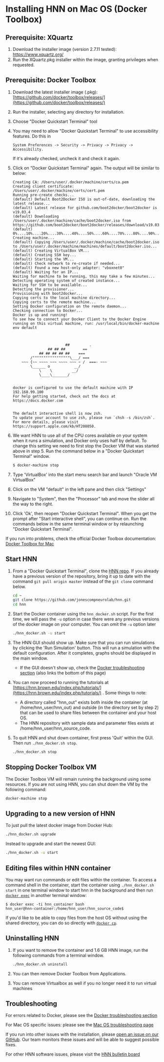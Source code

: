 # Installing HNN on Mac OS (Docker Toolbox)

## Prerequisite: XQuartz

1. Download the installer image (version 2.7.11 tested): https://www.xquartz.org/
2. Run the XQuartz.pkg installer within the image, granting privileges when requested.

## Prerequisite: Docker Toolbox

1. Download the latest installer image (.pkg): [https://github.com/docker/toolbox/releases/](https://github.com/docker/toolbox/releases/)
2. Run the installer, selecting any directory for installation.
3. Choose "Docker Quickstart Terminal" tool
4. You may need to allow "Docker Quickstart Terminal" to use accessibility features. Do this in

    ```none
    System Preferences -> Security -> Privacy -> Privacy -> Accessibility.
    ```

    If it's already checked, uncheck it and check it again.
5. Click on "Docker Quickstart Terminal" again. The output will be similar to below:

    ```none
    Creating CA: /Users/user/.docker/machine/certs/ca.pem
    Creating client certificate: /Users/user/.docker/machine/certs/cert.pem
    Running pre-create checks...
    (default) Default Boot2Docker ISO is out-of-date, downloading the latest release...
    (default) Latest release for github.com/boot2docker/boot2docker is v19.03.4
    (default) Downloading /Users/user/.docker/machine/cache/boot2docker.iso from https://github.com/boot2docker/boot2docker/releases/download/v19.03.4/boot2docker.iso...
    (default) 0%....10%....20%....30%....40%....50%....60%....70%....80%....90%....100%
    Creating machine...
    (default) Copying /Users/user/.docker/machine/cache/boot2docker.iso to /Users/user/.docker/machine/machines/default/boot2docker.iso...
    (default) Creating VirtualBox VM...
    (default) Creating SSH key...
    (default) Starting the VM...
    (default) Check network to re-create if needed...
    (default) Found a new host-only adapter: "vboxnet0"
    (default) Waiting for an IP...
    Waiting for machine to be running, this may take a few minutes...
    Detecting operating system of created instance...
    Waiting for SSH to be available...
    Detecting the provisioner...
    Provisioning with boot2docker...
    Copying certs to the local machine directory...
    Copying certs to the remote machine...
    Setting Docker configuration on the remote daemon...
    Checking connection to Docker...
    Docker is up and running!
    To see how to connect your Docker Client to the Docker Engine running on this virtual machine, run: /usr/local/bin/docker-machine env default



                            ##         .
                    ## ## ##        ==
                ## ## ## ## ##    ===
            /"""""""""""""""""\___/ ===
        ~~~ {~~ ~~~~ ~~~ ~~~~ ~~~ ~ /  ===- ~~~
            \______ o           __/
                \    \         __/
                \____\_______/


    docker is configured to use the default machine with IP 192.168.99.100
    For help getting started, check out the docs at https://docs.docker.com


    The default interactive shell is now zsh.
    To update your account to use zsh, please run `chsh -s /bin/zsh`.
    For more details, please visit https://support.apple.com/kb/HT208050.
    ```

6. We want HNN to use all of the CPU cores available on your system when it runs a simulation, and Docker only uses half by default. To change this setting we need to first stop the Docker VM that was started above in step 5. Run the command below in a "Docker Quickstart Terminal" window.

    ```bash
    $ docker-machine stop
    ```

7. Type 'VirtualBox' into the start menu search bar and launch "Oracle VM VirtualBox"
8. Click on the VM "default" in the left pane and then click "Settings"
9. Navigate to "System", then the "Processor" tab and move the slider all the way to the right.
10. Click 'Ok', then reopen "Docker Quickstart Terminal". When you get the prompt after "Start interactive shell", you can continue on. Run the commands below in the same terminal window or by relaunching "Docker Quickstart Terminal".

If you run into problems, check the official Docker Toolbox documentation: [Docker Toolbox for Mac](https://docs.docker.com/toolbox/toolbox_install_mac/)

## Start HNN

1. From a "Docker Quickstart Terminal", clone the [HNN repo](https://github.com/jonescompneurolab/hnn). If you already have a previous version of the repository, bring it up to date with the command `git pull origin master` instead of the `git clone` command below.

    ```bash
    cd ~
    git clone https://github.com/jonescompneurolab/hnn.git
    cd hnn
    ```

2. Start the Docker container using the `hnn_docker.sh` script. For the first time, we will pass the `-u` option in case there were any previous versions of the docker image on your computer. You can omit the `-u` option later

    ```bash
    ./hnn_docker.sh -u start
    ```

3. The HNN GUI should show up. Make sure that you can run simulations by clicking the 'Run Simulation' button. This will run a simulation with the default configuration. After it completes, graphs should be displayed in the main window.
    * If the GUI doesn't show up, check the [Docker troubleshooting section](../docker/troubleshooting.md) (also links the bottom of this page)
4. You can now proceed to running the tutorials at [https://hnn.brown.edu/index.php/tutorials/](https://hnn.brown.edu/index.php/tutorials/) . Some things to note:
   * A directory called "hnn_out" exists both inside the container (at /home/hnn_user/hnn_out) and outside (in the directory set by step 2) that can be used to share files between the container and your host OS.
   * The HNN repository with sample data and parameter files exists at /home/hnn_user/hnn_source_code.
5. To quit HNN and shut down container, first press 'Quit' within the GUI. Then run `./hnn_docker.sh stop`.

    ```bash
    ./hnn_docker.sh stop
    ```

## Stopping Docker Toolbox VM

The Docker Toolbox VM will remain running the background using some resources. If you are not using HNN, you can shut down the VM by the following command:

```bash
docker-machine stop
```

## Upgrading to a new version of HNN

To just pull the latest docker image from Docker Hub:

```bash
./hnn_docker.sh upgrade
```

Instead to upgrade and start the newest GUI:

```bash
./hnn_docker.sh -u start
```

## Editing files within HNN container

You may want run commands or edit files within the container. To access a command shell in the container, start the container using `./hnn_docker.sh  start` in one terminal window to start hnn in the background and then run [`docker exec`](https://docs.docker.com/engine/reference/commandline/exec/) in another terminal window:

```none
$ docker exec -ti hnn_container bash
hnn_user@hnn-container:/home/hnn_user/hnn_source_code$
```

If you'd like to be able to copy files from the host OS without using the shared directory, you can do so directly with [`docker cp`](https://docs.docker.com/engine/reference/commandline/cp/).

## Uninstalling HNN

1. If you want to remove the container and 1.6 GB HNN image, run the following commands from a terminal window.

    ```bash
    ./hnn_docker.sh uninstall
    ```

2. You can then remove Docker Toolbox from Applications.

3. You can remove Virtualbox as well if you no longer need it to run virtual machines

## Troubleshooting

For errors related to Docker, please see the [Docker troubleshooting section](../docker/troubleshooting.md)

For Mac OS specific issues: please see the [Mac OS troubleshooting page](troubleshooting.md)

If you run into other issues with the installation, please [open an issue on our GitHub](https://github.com/jonescompneurolab/hnn/issues). Our team monitors these issues and will be able to suggest possible fixes.

For other HNN software issues, please visit the [HNN bulletin board](https://www.neuron.yale.edu/phpBB/viewforum.php?f=46)
